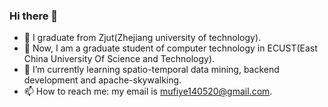 ### Hi there 👋
- 🔭 I graduate from Zjut(Zhejiang university of technology).
- 🤔 Now, I am a graduate student of computer technology in ECUST(East China University Of Science and Technology).
- 🌱 I’m currently learning spatio-temporal data mining, backend development and apache-skywalking. 
- 📫 How to reach me: my email is mufiye140520@gmail.com.


<!--
**mufiye/mufiye** is a ✨ _special_ ✨ repository because its `README.md` (this file) appears on your GitHub profile.

Here are some ideas to get you started:

- 🔭 I’m currently working on zjut
- 🌱 I’m currently learning operating system kernel development, network programming, C++
- 👯 I’m looking to collaborate on ...
- 🤔 I’m looking for help with ...
- 💬 Ask me about ...
- 📫 How to reach me: my email is 1433137434@qq.com
- 😄 Pronouns: ...
- ⚡ Fun fact: ...
-->
